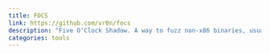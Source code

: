 ```yaml
---
title: FOCS 
link: https://github.com/vr0n/focs
description: "Five O'Clock Shadow. A way to fuzz non-x86 binaries, usually..."
categories: tools
---
```

